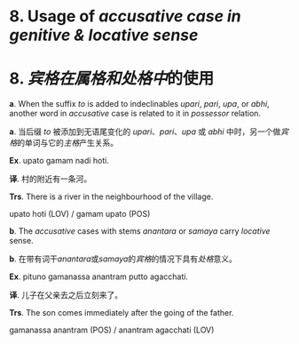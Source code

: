 # **8. Usage of** *accusative case in genitive & locative sense*
# **8.** *宾格在属格和处格中*的使用
**a**. When the suffix *to* is added to indeclinables *upari*, *pari*, *upa*, or *abhi*, another 
word in *accusative* case is related to it in *possessor* relation.

**a**. 当后缀 *to* 被添加到无语尾变化的 *upari*、*pari*、*upa* 或 *abhi* 中时，另一个做*宾格*的单词与它的*主格*产生关系。

  **Ex**. upato gamam nadi hoti.

 **译**. 村的附近有一条河。

 **Trs**. There is a river in the neighbourhood of the  village. 
  

 upato   hoti (LOV) / gamam       upato (POS)  
 
**b**. The *accusative* cases with stems *anantara* or *samaya* carry *locative* sense. 

**b**. 在带有词干*anantara*或*samaya*的*宾格*的情况下具有*处格*意义。

**Ex**. pituno gamanassa anantram putto agacchati. 

**译**. 儿子在父亲去之后立刻来了。

**Trs**. The son comes immediately after the going of the father.  
 
 
  gamanassa  anantram (POS) / anantram  agacchati (LOV) 